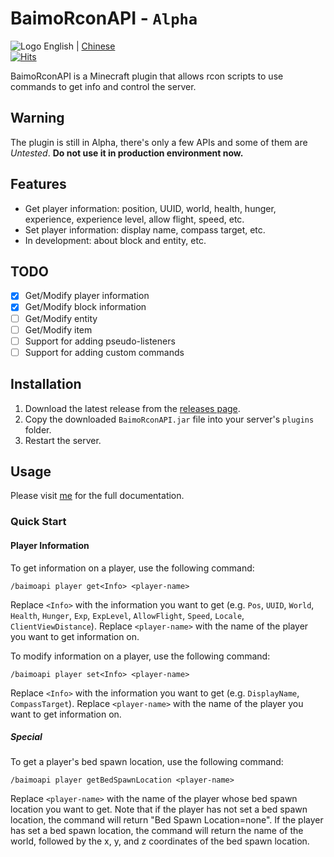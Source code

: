 # BaimoRconAPI - `Alpha`
![Logo](https://cdn.staticaly.com/gh/Zhou-Shilin/picx-images-hosting@master/20230410/3A613F7A-B745-4A88-A68D-F83F9799C3CB.4ckvtiuzkrls.webp)
English | [Chinese](https://github.com/Zhou-Shilin/BaimoRconAPI/blob/master/README-CN.md)  
[![Hits](https://hits.sh/github.com/Zhou-Shilin/BaimoRconAPI.svg)](https://hits.sh/github.com/Zhou-Shilin/BaimoRconAPI/)

BaimoRconAPI is a Minecraft plugin that allows rcon scripts to use commands to get info and control the server. 

## Warning
The plugin is still in Alpha, there's only a few APIs and some of them are *Untested*. **Do not use it in production environment now.**

## Features
* Get player information: position, UUID, world, health, hunger, experience, experience level, allow flight, speed, etc.
* Set player information: display name, compass target, etc.
* In development: about block and entity, etc.

## TODO
 - [x] Get/Modify player information
 - [x] Get/Modify block information
 - [ ] Get/Modify entity
 - [ ] Get/Modify item
 - [ ] Support for adding pseudo-listeners
 - [ ] Support for adding custom commands

## Installation
1. Download the latest release from the [releases page](https://github.com/Zhou-Shilin/BaimoRconAPI/releases).
2. Copy the downloaded `BaimoRconAPI.jar` file into your server's `plugins` folder.
3. Restart the server.

## Usage
Please visit [me](https://baimoqilin.gitbook.io/baimorconapi/documentation) for the full documentation.

### Quick Start

#### Player Information
To get information on a player, use the following command:
```
/baimoapi player get<Info> <player-name>
```
Replace `<Info>` with the information you want to get (e.g. `Pos`, `UUID`, `World`, `Health`, `Hunger`, `Exp`, `ExpLevel`, `AllowFlight`, `Speed`, `Locale`, `ClientViewDistance`). Replace `<player-name>` with the name of the player you want to get information on.

To modify information on a player, use the following command:
```
/baimoapi player set<Info> <player-name>
```
Replace `<Info>` with the information you want to get (e.g. `DisplayName`, `CompassTarget`). Replace `<player-name>` with the name of the player you want to get information on.


##### Special
To get a player's bed spawn location, use the following command:
```
/baimoapi player getBedSpawnLocation <player-name>
```
Replace `<player-name>` with the name of the player whose bed spawn location you want to get. Note that if the player has not set a bed spawn location, the command will return "Bed Spawn Location=none". If the player has set a bed spawn location, the command will return the name of the world, followed by the x, y, and z coordinates of the bed spawn location.

